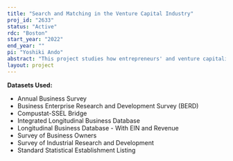 ```yaml
---
title: "Search and Matching in the Venture Capital Industry"
proj_id: "2633"
status: "Active"
rdc: "Boston"
start_year: "2022"
end_year: ""
pi: "Yoshiki Ando"
abstract: "This project studies how entrepreneurs' and venture capitalists (VCs)' characteristics are related to their matching probability and investment performance. Three aspects of matches are examined: complementarity between entrepreneurs' quality and VCs' expertise, technological proximity between an entrepreneur and a venture capitalist inferred from patent data, and demographic characteristics. We utilize the LBD, iLBD, BR, CSB, SIRD, BRDIS, SBO, and ABS datasets from the Census Bureau. External datasets include VentureXpert, Preqin, Compustat, SDC Platinum, and the USPTO patent dataset. First, we implement reduced-form regressions to assess how observable characteristics of entrepreneurs and VCs are associated with matching probability and subsequent performance. Second, we construct a structural model that takes into account entrepreneur's unobserved quality and search frictions. By estimating the model, we infer the degree of complementarity and the effect of search frictions on aggregate performance in the venture capital industry. Finally, we construct a general equilibrium model to evaluate the impact of search frictions on aggregate productivity growth. Given that venture capital-backed startups account for a large fraction of successful businesses that generate breakthrough innovations and that VCs spend a considerable amount of time to find entrepreneurs, this project is important for understanding sources of economic growth."
layout: project
---
```


**Datasets Used:**

  - Annual Business Survey 
  - Business Enterprise Research and Development Survey (BERD) 
  - Compustat-SSEL Bridge 
  - Integrated Longitudinal Business Database 
  - Longitudinal Business Database - With EIN and Revenue 
  - Survey of Business Owners 
  - Survey of Industrial Research and Development 
  - Standard Statistical Establishment Listing 

